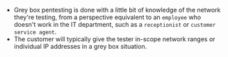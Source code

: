 - Grey box pentesting is done with a little bit of knowledge of the network they're testing, from a perspective equivalent to an `employee` who doesn't work in the IT department, such as a `receptionist` or `customer service agent`.
- The customer will typically give the tester in-scope network ranges or individual IP addresses in a grey box situation.